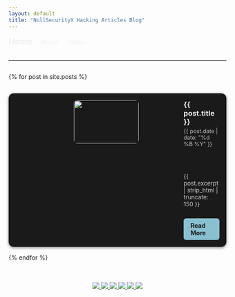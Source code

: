 ```yaml
---
layout: default
title: "NullSecurityX Hacking Articles Blog"
---
```


<!-- HEADER / NAVIGATION -->
<header style="display: flex; justify-content: space-between; align-items: center; margin-bottom: 2rem;">
  <div>
    <a href="{{ "/" | relative_url }}" style="text-decoration: none; color: #f0f0f0; font-weight: bold; font-size: 1.2rem;">Home</a>
    <a href="{{ "/about" | relative_url }}" style="text-decoration: none; color: #f0f0f0; margin-left: 1rem;">About</a>
    <a href="{{ "/youtube" | relative_url }}" style="text-decoration: none; color: #f0f0f0; margin-left: 1rem;">Videos</a>
  </div>
  <meta name="robots" content="index, follow">
</header>


<hr>

<div id="postsList" style="display: flex; flex-direction: column; gap: 1rem;">

{% for post in site.posts %}
<div class="post-card" style="background-color: #1a1a1a; padding: 1rem; border-radius: 12px; box-shadow: 0 2px 6px rgba(0,0,0,0.5); display: flex; gap: 1rem; align-items: flex-start;">
  
  {% if post.image %}
  <div style="flex-shrink: 0;">
    <img src="{{ post.image }}" alt="{{ post.title }}" style="width: 150px; height: 100px; object-fit: cover; border-radius: 8px;">
  </div>
  {% endif %}
  
  <div style="flex: 1;">
    <h3 style="margin: 0 0 0.3rem 0; color: #f0f0f0;">{{ post.title }}</h3>
    <p style="font-size: 0.8rem; color: #bbbbbb; margin: 0 0 0.5rem 0;">{{ post.date | date: "%d %B %Y" }}</p>
    {% if post.excerpt %}
    <p style="font-size: 0.85rem; color: #cccccc; margin: 0;">{{ post.excerpt | strip_html | truncate: 150 }}</p>
    {% endif %}
    <a href="{{ post.url | relative_url }}" style="margin-top: 0.5rem; display: inline-block; padding: 0.5rem 1rem; background-color: #88c0d0; color: #1a1a1a; border-radius: 6px; text-decoration: none; font-weight: bold;">Read More</a>
  </div>

</div>
{% endfor %}

</div>
<br><br>
<p align="center">
  <a href="https://www.youtube.com/@nullsecurityx" target="_blank">
    <img src="https://img.shields.io/badge/YouTube-FF0000?style=for-the-badge&logo=youtube&logoColor=white" />
  </a>
  <a href="https://twitter.com/NullSecurityX" target="_blank">
    <img src="https://img.shields.io/badge/Twitter-1DA1F2?style=for-the-badge&logo=twitter&logoColor=white" />
  </a>
  <a href="https://odysee.com/@NullSecurityX:0" target="_blank">
    <img src="https://img.shields.io/badge/Odysee-ED1C24?style=for-the-badge&logo=odysee&logoColor=white" />
  </a>
  <a href="https://www.linkedin.com/company/nullsecx/" target="_blank">
    <img src="https://img.shields.io/badge/LinkedIn-0077B5?style=for-the-badge&logo=linkedin&logoColor=white" />
  </a>
    <a href="https://github.com/NullSecurityX" target="_blank">
    <img src="https://img.shields.io/badge/GitHub-181717?style=for-the-badge&logo=github&logoColor=white" />
  </a>
  <a href="https://buymeacoffee.com/nullsecx" target="_blank">
    <img src="https://img.shields.io/badge/Buy%20Me%20a%20Coffee-FFDD00?style=for-the-badge&logo=buy-me-a-coffee&logoColor=black" />
  </a>

</p>

<style>
  .post-card:hover {
    transform: scale(1.02);
    box-shadow: 0 4px 12px rgba(0,0,0,0.6);
  }

  @media (max-width: 768px) {
    header {
      flex-direction: column;
      gap: 1rem;
    }
    .post-card {
      flex-direction: column;
      align-items: flex-start;
    }
    .post-card img {
      width: 100%;
      height: auto;
      margin-bottom: 0.5rem;
    }
    .post-card a {
      margin-left: 0;
    }
  }
</style>


